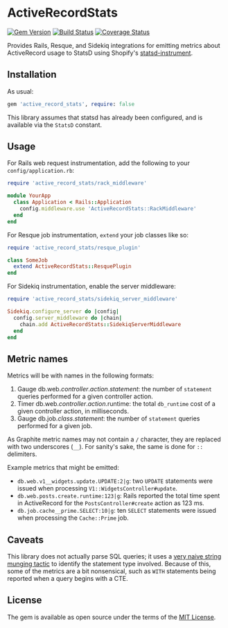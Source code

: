 # ActiveRecordStats

[![Gem Version](https://badge.fury.io/rb/active_record_stats.svg)](https://rubygems.org/gems/active_record_stats)
[![Build Status](https://travis-ci.org/enova/active_record_stats.svg?branch=master)](https://travis-ci.org/enova/active_record_stats)
[![Coverage Status](https://coveralls.io/repos/github/enova/active_record_stats/badge.svg?branch=master)](https://coveralls.io/github/enova/active_record_stats?branch=master)

Provides Rails, Resque, and Sidekiq integrations for emitting metrics
about ActiveRecord usage to StatsD using Shopify's [statsd-instrument][].

## Installation

As usual:

~~~ruby
gem 'active_record_stats', require: false
~~~

This library assumes that statsd has already been configured, and is
available via the `StatsD` constant.

## Usage

For Rails web request instrumentation, add the following to your
`config/application.rb`:

~~~ruby
require 'active_record_stats/rack_middleware'

module YourApp
  class Application < Rails::Application
    config.middleware.use 'ActiveRecordStats::RackMiddleware'
  end
end
~~~

For Resque job instrumentation, `extend` your job classes like so:

~~~ruby
require 'active_record_stats/resque_plugin'

class SomeJob
  extend ActiveRecordStats::ResquePlugin
end
~~~

For Sidekiq instrumentation, enable the server middleware:

~~~ruby
require 'active_record_stats/sidekiq_server_middleware'

Sidekiq.configure_server do |config|
  config.server_middleware do |chain|
    chain.add ActiveRecordStats::SidekiqServerMiddleware
  end
end
~~~

## Metric names

Metrics will be with names in the following formats:

1. Gauge db.web._controller_._action_._statement_: the number of `statement` queries
   performed for a given controller action.
2. Timer db.web._controller_._action_.runtime: the total `db_runtime` cost of
   a given controller action, in milliseconds.
3. Gauge db.job._class_._statement_: the number of `statement` queries performed
   for a given job.

As Graphite metric names may not contain a `/` character, they are replaced with
two underscores (`__`). For sanity's sake, the same is done for `::` delimiters.

Example metrics that might be emitted:

* `db.web.v1__widgets.update.UPDATE:2|g`: two `UPDATE` statements were issued
   when processing `V1::WidgetsController#update`.
* `db.web.posts.create.runtime:123|g`: Rails reported the total time spent
   in ActiveRecord for the `PostsController#create` action as 123 ms.
* `db.job.cache__prime.SELECT:10|g`: ten `SELECT` statements were issued when
   processing the `Cache::Prime` job.

## Caveats

This library does not actually parse SQL queries; it uses a [very naive string munging
tactic](https://github.com/enova/active_record_stats/blob/master/spec/statement_type_spec.rb)
to identify the statement type involved. Because of this, some of the metrics are a
bit nonsensical, such as `WITH` statements being reported when a query begins with a CTE.

## License

The gem is available as open source under the terms of the [MIT License](http://opensource.org/licenses/MIT).

[statsd-instrument]: https://github.com/Shopify/statsd-instrument
